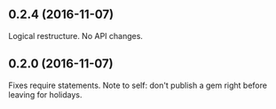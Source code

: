 ## 0.2.4 (2016-11-07)

Logical restructure. No API changes.

## 0.2.0 (2016-11-07)

Fixes require statements. Note to self: don't publish a gem right before leaving for holidays.
